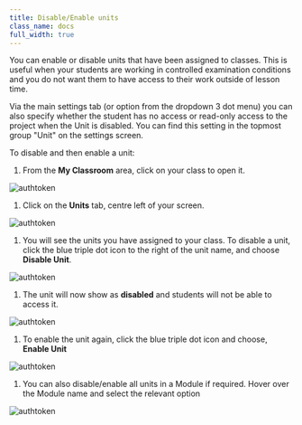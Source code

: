```yaml
---
title: Disable/Enable units
class_name: docs
full_width: true
---
```


You can enable or disable units that have been assigned to classes. This is useful when your students are working in controlled examination conditions and you do not want them to have access to their work outside of lesson time.

Via the main settings tab (or option from the dropdown 3 dot menu) you can also specify whether the student has no access or read-only access to the project when the Unit is disabled. You can find this setting in the topmost group "Unit" on the settings screen.

To disable and then enable a unit:

1. From the **My Classroom** area, click on your class to open it. 
<img alt="authtoken" src="/img/docs/manage_classes/year_10_class.png" class="simple"/>

1. Click on the **Units** tab, centre left of your screen.
<img alt="authtoken" src="/img/docs/manage_classes/units_tab.png" class="simple"/>

1. You will see the units you have assigned to your class. To disable a unit, click the blue triple dot icon to the right of the unit name, and choose **Disable Unit**. 
<img alt="authtoken" src="/img/docs/manage_classes/disable_enable_unit/disable_unit.png" class="simple"/>

1. The unit will now show as **disabled** and students will not be able to access it. 
<img alt="authtoken" src="/img/docs/manage_classes/disable_enable_unit/disable_unit_after.png" class="simple"/>

1. To enable the unit again, click the blue triple dot icon and choose, **Enable Unit** 
<img alt="authtoken" src="/img/docs/manage_classes/disable_enable_unit/enable_unit.png" class="simple"/>

1. You can also disable/enable all units in a Module if required. Hover over the Module name and select the relevant option
<img alt="authtoken" src="/img/docs/disable_enable_module.png" class="simple"/>

